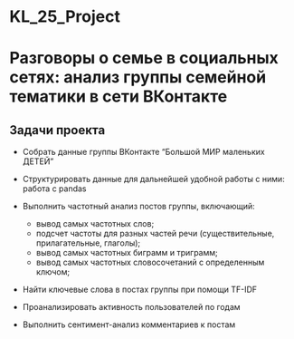 # KL_25_Project

# **Разговоры о семье в социальных сетях: анализ группы семейной тематики в сети ВКонтакте**

## **Задачи проекта**

- Собрать данные группы ВКонтакте “Большой МИР маленьких ДЕТЕЙ”
   
- Структурировать данные для дальнейшей удобной работы с ними: работа с pandas

- Выполнить частотный анализ постов группы, включающий:
  - вывод самых частотных слов;
  - подсчет частоты для разных частей речи (существительные, прилагательные, глаголы);
  - вывод самых частотных биграмм и триграмм;
  - вывод самых частотных словосочетаний с определенным ключом;

- Найти ключевые слова в постах группы при помощи TF-IDF

- Проанализировать активность пользователей по годам

- Выполнить сентимент-анализ комментариев к постам
